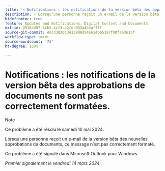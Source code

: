 ```yaml
---
title: '« Notifications : les notifications de la version bêta des approbations de documents ne sont pas correctement formatées. »'
description: « Lorsqu’une personne reçoit un e-mail de la version bêta des nouvelles approbations de documents, ce message n’est pas correctement formaté.  »
hidefromtoc: true
feature: Updates and Notifications, Digital Content and Documents
exl-id: 2918ad87-3cb5-4cf3-a2fe-033a4bbaffff
source-git-commit: 4acd3830c34139d8d54e614bb5197f00fa63613f
workflow-type: tm+mt
source-wordcount: '73'
ht-degree: 100%

---
```


# Notifications : les notifications de la version bêta des approbations de documents ne sont pas correctement formatées.

>[!NOTE]
>
>Ce problème a été résolu le samedi 10 mai 2024.

Lorsqu’une personne reçoit un e-mail de la version bêta des nouvelles approbations de documents, ce message n’est pas correctement formaté.

Ce problème a été signalé dans Microsoft Outlook pour Windows.

_Premier signalement le vendredi 14 mars 2024._

